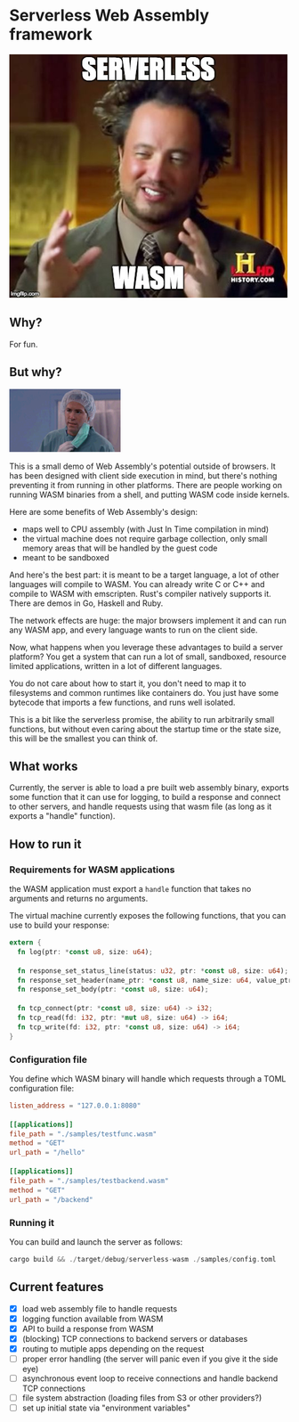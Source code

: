 # Serverless Web Assembly framework

![Serverless WASM](https://raw.githubusercontent.com/geal/serverless-wasm/master/assets/serverless-wasm.jpg)

## Why?

For fun.

## But why?

![but why?](https://raw.githubusercontent.com/geal/serverless-wasm/master/assets/butwhy.gif)

This is a small demo of Web Assembly's potential outside of browsers.
It has been designed with client side execution in mind, but there's
nothing preventing it from running in other platforms.
There are people working on running WASM binaries from a shell, and
putting WASM code inside kernels.

Here are some benefits of Web Assembly's design:

- maps well to CPU assembly (with Just In Time compilation in mind)
- the virtual machine does not require garbage collection, only small memory areas
that will be handled by the guest code
- meant to be sandboxed

And here's the best part: it is meant to be a target language, a lot of other
languages will compile to WASM. You can already write C or C++ and compile
to WASM with emscripten. Rust's compiler natively supports it. There are demos
in Go, Haskell and Ruby.

The network effects are huge: the major browsers implement it and can run any
WASM app, and every language wants to run on the client side.

Now, what happens when you leverage these advantages to build a server platform?
You get a system that can run a lot of small, sandboxed, resource limited
applications, written in a lot of different languages.

You do not care about how to start it, you don't need to map it to filesystems
and common runtimes like containers do. You just have some bytecode that imports
a few functions, and runs well isolated.

This is a bit like the serverless promise, the ability to run arbitrarily small
functions, but without even caring about the startup time or the state size,
this will be the smallest you can think of.

## What works

Currently, the server is able to load a pre built web assembly binary, exports
some function that it can use for logging, to build a response and connect to
other servers, and handle requests using that wasm file (as long as it exports
a "handle" function).

## How to run it

### Requirements for WASM applications

the WASM application must export a `handle` function that takes no arguments and
returns no arguments.

The virtual machine currently exposes the following functions, that you can use
to build your response:

```rust
extern {
  fn log(ptr: *const u8, size: u64);

  fn response_set_status_line(status: u32, ptr: *const u8, size: u64);
  fn response_set_header(name_ptr: *const u8, name_size: u64, value_ptr: *const u8, value_size: u64);
  fn response_set_body(ptr: *const u8, size: u64);

  fn tcp_connect(ptr: *const u8, size: u64) -> i32;
  fn tcp_read(fd: i32, ptr: *mut u8, size: u64) -> i64;
  fn tcp_write(fd: i32, ptr: *const u8, size: u64) -> i64;
}
```

### Configuration file

You define which WASM binary will handle which requests through a TOML configuration
file:

```toml
listen_address = "127.0.0.1:8080"

[[applications]]
file_path = "./samples/testfunc.wasm"
method = "GET"
url_path = "/hello"

[[applications]]
file_path = "./samples/testbackend.wasm"
method = "GET"
url_path = "/backend"
```

### Running it

You can build and launch the server as follows:

```rust
cargo build && ./target/debug/serverless-wasm ./samples/config.toml
```




## Current features

- [x] load web assembly file to handle requests
- [x] logging function available from WASM
- [x] API to build a response from WASM
- [x] (blocking) TCP connections to backend servers or databases
- [x] routing to mutiple apps depending on the request
- [ ] proper error handling (the server will panic even if you give it the side eye)
- [ ] asynchronous event loop to receive connections and handle backend TCP connections
- [ ] file system abstraction (loading files from S3 or other providers?)
- [ ] set up initial state via "environment variables"
